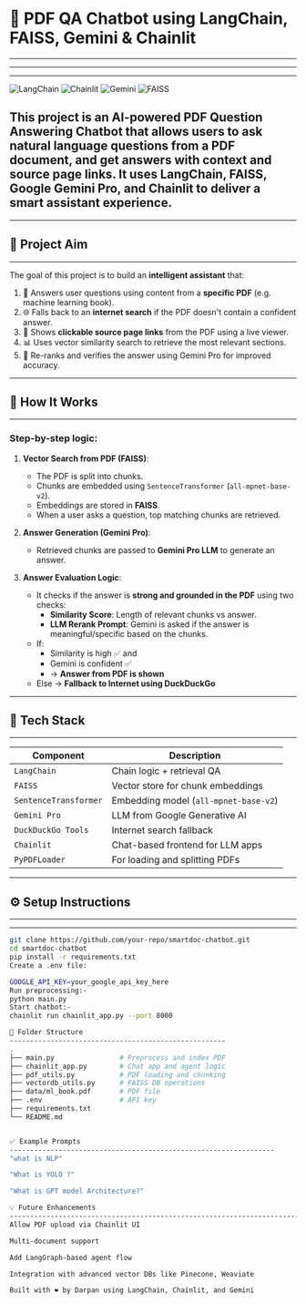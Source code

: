 # 📄 PDF QA Chatbot using LangChain, FAISS, Gemini & Chainlit
---------------------------------------------------------------------------------------
------------------------------------------------------------------------------------
------------------------------------------------------------------------------------

![LangChain](https://img.shields.io/badge/LangChain-0.2-blue)
![Chainlit](https://img.shields.io/badge/Chainlit-Chat_UI-orange)
![Gemini](https://img.shields.io/badge/Gemini-LLM-lightgrey)
![FAISS](https://img.shields.io/badge/VectorStore-FAISS-blueviolet)



This project is an AI-powered **PDF Question Answering Chatbot** that allows users to **ask natural language questions from a PDF document**, and get answers **with context and source page links**. It uses **LangChain**, **FAISS**, **Google Gemini Pro**, and **Chainlit** to deliver a smart assistant experience.
---------------------------------------------------------------------------------------------------------

---

## 🎯 Project Aim
----------------------------------------------------------------------------------------------


The goal of this project is to build an **intelligent assistant** that:

1. 🧠 Answers user questions using content from a **specific PDF** (e.g. machine learning book).
2. 🌐 Falls back to an **internet search** if the PDF doesn't contain a confident answer.
3. 🔗 Shows **clickable source page links** from the PDF using a live viewer.
4. 📊 Uses vector similarity search to retrieve the most relevant sections.
5. 🔁 Re-ranks and verifies the answer using Gemini Pro for improved accuracy.

---

## 🧠 How It Works
----------------------------------------------------------------------------------------------

### Step-by-step logic:

1. **Vector Search from PDF (FAISS)**:
   - The PDF is split into chunks.
   - Chunks are embedded using `SentenceTransformer` (`all-mpnet-base-v2`).
   - Embeddings are stored in **FAISS**.
   - When a user asks a question, top matching chunks are retrieved.

2. **Answer Generation (Gemini Pro)**:
   - Retrieved chunks are passed to **Gemini Pro LLM** to generate an answer.

3. **Answer Evaluation Logic**:
   - It checks if the answer is **strong and grounded in the PDF** using two checks:
     - **Similarity Score**: Length of relevant chunks vs answer.
     - **LLM Rerank Prompt**: Gemini is asked if the answer is meaningful/specific based on the chunks.
   - If:
     - Similarity is high ✅ and
     - Gemini is confident ✅
     - → **Answer from PDF is shown**
   - Else → **Fallback to Internet using DuckDuckGo**

---

## 🧱 Tech Stack
------------------------------------------------------------------------------------------------------

| Component            | Description                                    |
|----------------------|------------------------------------------------|
| `LangChain`          | Chain logic + retrieval QA                    |
| `FAISS`              | Vector store for chunk embeddings              |
| `SentenceTransformer`| Embedding model (`all-mpnet-base-v2`)          |
| `Gemini Pro`         | LLM from Google Generative AI                  |
| `DuckDuckGo Tools`   | Internet search fallback                       |
| `Chainlit`           | Chat-based frontend for LLM apps               |
| `PyPDFLoader`        | For loading and splitting PDFs                 |

---

## ⚙️ Setup Instructions
-----------------------------------------------------------------------------------
-----------------------------------------------------------------------

```bash
git clone https://github.com/your-repo/smartdoc-chatbot.git
cd smartdoc-chatbot
pip install -r requirements.txt
Create a .env file:

GOOGLE_API_KEY=your_google_api_key_here
Run preprocessing:-
python main.py
Start chatbot:-
chainlit run chainlit_app.py --port 8000

📁 Folder Structure
-----------------------------------------------------
.
├── main.py                # Preprocess and index PDF
├── chainlit_app.py        # Chat app and agent logic
├── pdf_utils.py           # PDF loading and chunking
├── vectordb_utils.py      # FAISS DB operations
├── data/ml_book.pdf       # PDF file
├── .env                   # API key
├── requirements.txt
└── README.md


✅ Example Prompts
-----------------------------------------------------------------
"what is NLP"

"What is YOLO ?"

"What is GPT model Architecture?"

💡 Future Enhancements
-------------------------------------------------------------------------
Allow PDF upload via Chainlit UI

Multi-document support

Add LangGraph-based agent flow

Integration with advanced vector DBs like Pinecone, Weaviate

Built with ❤️ by Darpan using LangChain, Chainlit, and Gemini